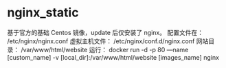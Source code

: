# nginx_static

基于官方的基础 Centos 镜像，update 后仅安装了 nginx。
配置文件在：
/etc/nginx/nginx.conf
虚拟主机文件：
/etc/nginx/conf.d/nginx.conf
网站目录：
/var/www/html/website
运行：
docker run -d -p 80 —name [custom_name] -v [local_dir]:/var/www/html/website [images_name] nginx
